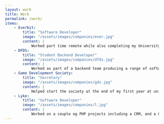 ```yaml
---
layout: work
title: Work
permalink: /work/
items:
    - Everbit:
        title: "Software Developer"
        image: "/assets/images/companies/ever.jpg"
        content: | 
            Worked part time remote while also completing my University Second year. Worked on a range of projects for clients, mostly using Flutter as a frontend and PHP as a backend. Some projects include BLE Lighting, [Wellmatch backend](/projects/work/#Wellmatch%20(Everbit)) and [Meals](http://localhost:4000/projects/work/#Meals%20(Everbit))
    - DFDS:
        title: "Student Backend Developer"
        image: "/assets/images/companies/dfds.jpg"
        content: | 
            Worked as part of a backend team producing a range of software that keep the UK's larest port running, as well as DFDS ports across Europe. Technologies included C# AWS lambdas and terraform pipelines. [More Info](/projects/work/#Gate%20control%20(DFDS))
    - Game Development Society:
        title: "Secretary"
        image: "/assets/images/companies/gds.jpg"
        content: | 
            Helped start the society at the end of my first year at university. Created the website as well the automatic mailer system. Taught technical sessions on a range of topics as part of our events.
    - Lyke:
        title: "Software Developer"
        image: "/assets/images/companies/l.jpg"
        content: | 
            Worked on a couple og PHP projects including a CRM, and a OpenIDConnect server
---
```


